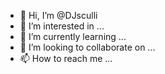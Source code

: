 - 👋 Hi, I’m @DJsculli
- 👀 I’m interested in ...
- 🌱 I’m currently learning ...
- 💞️ I’m looking to collaborate on ...
- 📫 How to reach me ...

<!---
DJsculli/DJsculli is a ✨ special ✨ repository because its `README.md` (this file) appears on your GitHub profile.
You can click the Preview link to take a look at your changes.
--->
